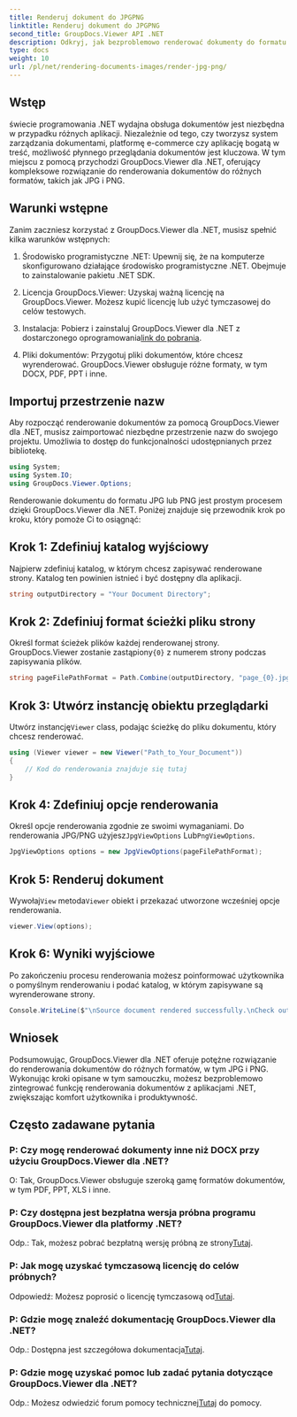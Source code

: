 ```yaml
---
title: Renderuj dokument do JPGPNG
linktitle: Renderuj dokument do JPGPNG
second_title: GroupDocs.Viewer API .NET
description: Odkryj, jak bezproblemowo renderować dokumenty do formatu JPG/PNG w .NET przy użyciu GroupDocs.Viewer, aby zwiększyć wygodę użytkownika i produktywność.
type: docs
weight: 10
url: /pl/net/rendering-documents-images/render-jpg-png/
---
```

## Wstęp

świecie programowania .NET wydajna obsługa dokumentów jest niezbędna w przypadku różnych aplikacji. Niezależnie od tego, czy tworzysz system zarządzania dokumentami, platformę e-commerce czy aplikację bogatą w treść, możliwość płynnego przeglądania dokumentów jest kluczowa. W tym miejscu z pomocą przychodzi GroupDocs.Viewer dla .NET, oferujący kompleksowe rozwiązanie do renderowania dokumentów do różnych formatów, takich jak JPG i PNG.

## Warunki wstępne

Zanim zaczniesz korzystać z GroupDocs.Viewer dla .NET, musisz spełnić kilka warunków wstępnych:

1. Środowisko programistyczne .NET: Upewnij się, że na komputerze skonfigurowano działające środowisko programistyczne .NET. Obejmuje to zainstalowanie pakietu .NET SDK.

2. Licencja GroupDocs.Viewer: Uzyskaj ważną licencję na GroupDocs.Viewer. Możesz kupić licencję lub użyć tymczasowej do celów testowych.

3.  Instalacja: Pobierz i zainstaluj GroupDocs.Viewer dla .NET z dostarczonego oprogramowania[link do pobrania](https://releases.groupdocs.com/viewer/net/).

4. Pliki dokumentów: Przygotuj pliki dokumentów, które chcesz wyrenderować. GroupDocs.Viewer obsługuje różne formaty, w tym DOCX, PDF, PPT i inne.

## Importuj przestrzenie nazw

Aby rozpocząć renderowanie dokumentów za pomocą GroupDocs.Viewer dla .NET, musisz zaimportować niezbędne przestrzenie nazw do swojego projektu. Umożliwia to dostęp do funkcjonalności udostępnianych przez bibliotekę.

```csharp
using System;
using System.IO;
using GroupDocs.Viewer.Options;
```

Renderowanie dokumentu do formatu JPG lub PNG jest prostym procesem dzięki GroupDocs.Viewer dla .NET. Poniżej znajduje się przewodnik krok po kroku, który pomoże Ci to osiągnąć:

## Krok 1: Zdefiniuj katalog wyjściowy

Najpierw zdefiniuj katalog, w którym chcesz zapisywać renderowane strony. Katalog ten powinien istnieć i być dostępny dla aplikacji.

```csharp
string outputDirectory = "Your Document Directory";
```

## Krok 2: Zdefiniuj format ścieżki pliku strony

 Określ format ścieżek plików każdej renderowanej strony. GroupDocs.Viewer zostanie zastąpiony`{0}` z numerem strony podczas zapisywania plików.

```csharp
string pageFilePathFormat = Path.Combine(outputDirectory, "page_{0}.jpg");
```

## Krok 3: Utwórz instancję obiektu przeglądarki

 Utwórz instancję`Viewer` class, podając ścieżkę do pliku dokumentu, który chcesz renderować.

```csharp
using (Viewer viewer = new Viewer("Path_to_Your_Document"))
{
    // Kod do renderowania znajduje się tutaj
}
```

## Krok 4: Zdefiniuj opcje renderowania

Określ opcje renderowania zgodnie ze swoimi wymaganiami. Do renderowania JPG/PNG użyjesz`JpgViewOptions` Lub`PngViewOptions`.

```csharp
JpgViewOptions options = new JpgViewOptions(pageFilePathFormat);
```

## Krok 5: Renderuj dokument

 Wywołaj`View` metoda`Viewer` obiekt i przekazać utworzone wcześniej opcje renderowania.

```csharp
viewer.View(options);
```

## Krok 6: Wyniki wyjściowe

Po zakończeniu procesu renderowania możesz poinformować użytkownika o pomyślnym renderowaniu i podać katalog, w którym zapisywane są wyrenderowane strony.

```csharp
Console.WriteLine($"\nSource document rendered successfully.\nCheck output in {outputDirectory}.");
```

## Wniosek

Podsumowując, GroupDocs.Viewer dla .NET oferuje potężne rozwiązanie do renderowania dokumentów do różnych formatów, w tym JPG i PNG. Wykonując kroki opisane w tym samouczku, możesz bezproblemowo zintegrować funkcję renderowania dokumentów z aplikacjami .NET, zwiększając komfort użytkownika i produktywność.

## Często zadawane pytania

### P: Czy mogę renderować dokumenty inne niż DOCX przy użyciu GroupDocs.Viewer dla .NET?

O: Tak, GroupDocs.Viewer obsługuje szeroką gamę formatów dokumentów, w tym PDF, PPT, XLS i inne.

### P: Czy dostępna jest bezpłatna wersja próbna programu GroupDocs.Viewer dla platformy .NET?

 Odp.: Tak, możesz pobrać bezpłatną wersję próbną ze strony[Tutaj](https://releases.groupdocs.com/).

### P: Jak mogę uzyskać tymczasową licencję do celów próbnych?

Odpowiedź: Możesz poprosić o licencję tymczasową od[Tutaj](https://purchase.groupdocs.com/temporary-license/).

### P: Gdzie mogę znaleźć dokumentację GroupDocs.Viewer dla .NET?

 Odp.: Dostępna jest szczegółowa dokumentacja[Tutaj](https://reference.groupdocs.com/viewer/net/).

### P: Gdzie mogę uzyskać pomoc lub zadać pytania dotyczące GroupDocs.Viewer dla .NET?

 Odp.: Możesz odwiedzić forum pomocy technicznej[Tutaj](https://forum.groupdocs.com/c/viewer/9) do pomocy.